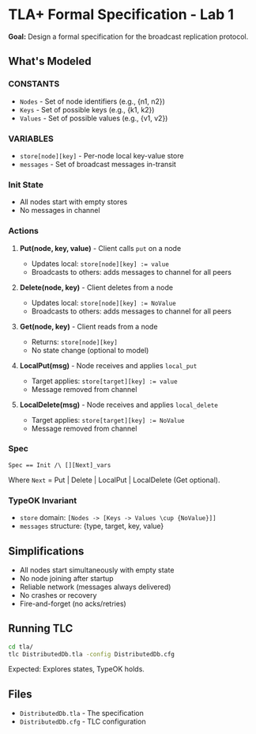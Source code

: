 # TLA+ Formal Specification - Lab 1

**Goal:** Design a formal specification for the broadcast replication protocol.

## What's Modeled

### CONSTANTS
- `Nodes` - Set of node identifiers (e.g., {n1, n2})
- `Keys` - Set of possible keys (e.g., {k1, k2})
- `Values` - Set of possible values (e.g., {v1, v2})

### VARIABLES
- `store[node][key]` - Per-node local key-value store
- `messages` - Set of broadcast messages in-transit

### Init State
- All nodes start with empty stores
- No messages in channel

### Actions

1. **Put(node, key, value)** - Client calls `put` on a node
   - Updates local: `store[node][key] := value`
   - Broadcasts to others: adds messages to channel for all peers

2. **Delete(node, key)** - Client deletes from a node
   - Updates local: `store[node][key] := NoValue`
   - Broadcasts to others: adds messages to channel for all peers

3. **Get(node, key)** - Client reads from a node
   - Returns: `store[node][key]`
   - No state change (optional to model)

4. **LocalPut(msg)** - Node receives and applies `local_put`
   - Target applies: `store[target][key] := value`
   - Message removed from channel

5. **LocalDelete(msg)** - Node receives and applies `local_delete`
   - Target applies: `store[target][key] := NoValue`
   - Message removed from channel

### Spec
```tla
Spec == Init /\ [][Next]_vars
```

Where `Next` = Put | Delete | LocalPut | LocalDelete (Get optional).

### TypeOK Invariant
- `store` domain: `[Nodes -> [Keys -> Values \cup {NoValue}]]`
- `messages` structure: {type, target, key, value}

## Simplifications

- All nodes start simultaneously with empty state
- No node joining after startup
- Reliable network (messages always delivered)
- No crashes or recovery
- Fire-and-forget (no acks/retries)

## Running TLC

```bash
cd tla/
tlc DistributedDb.tla -config DistributedDb.cfg
```

Expected: Explores states, TypeOK holds.

## Files

- `DistributedDb.tla` - The specification
- `DistributedDb.cfg` - TLC configuration
